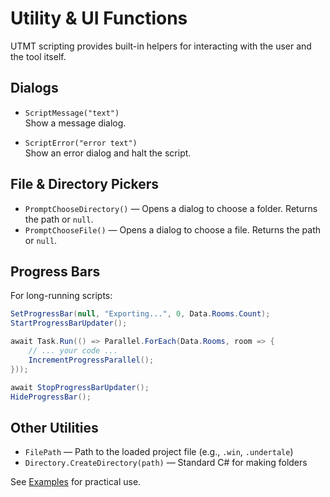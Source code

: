 # Utility & UI Functions

UTMT scripting provides built-in helpers for interacting with the user and the tool itself.

## Dialogs

- `ScriptMessage("text")`  
  Show a message dialog.

- `ScriptError("error text")`  
  Show an error dialog and halt the script.

## File & Directory Pickers

- `PromptChooseDirectory()` — Opens a dialog to choose a folder. Returns the path or `null`.
- `PromptChooseFile()` — Opens a dialog to choose a file. Returns the path or `null`.

## Progress Bars

For long-running scripts:

```csharp
SetProgressBar(null, "Exporting...", 0, Data.Rooms.Count);
StartProgressBarUpdater();

await Task.Run(() => Parallel.ForEach(Data.Rooms, room => {
    // ... your code ...
    IncrementProgressParallel();
}));

await StopProgressBarUpdater();
HideProgressBar();
```

## Other Utilities

- `FilePath` — Path to the loaded project file (e.g., `.win`, `.undertale`)
- `Directory.CreateDirectory(path)` — Standard C# for making folders

See [Examples](examples.md) for practical use.
